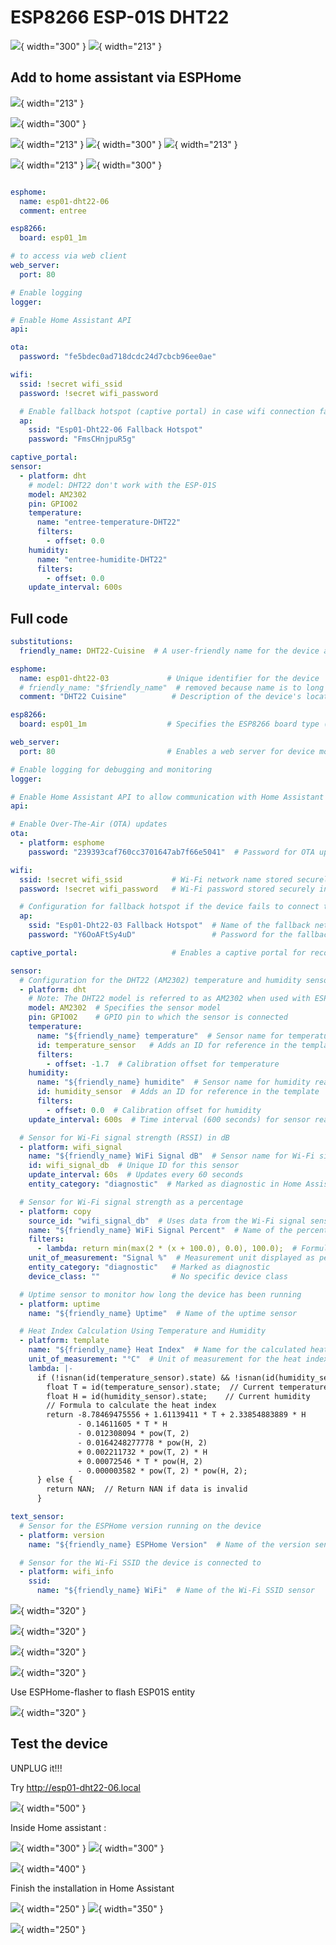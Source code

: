 # ESP8266 ESP-01S DHT22

![](Images/IMG_7133.jpg){ width="300" }
![](Images/IMG_7134.jpg){ width="213" }

## Add to home assistant via ESPHome
![](Images/2023-07-12_15-01-51.png){ width="213" }

![](Images/2023-07-12_14-59-38.png){ width="300" }

![](Images/2023-07-12_16-04-07.png){ width="213" }
![](Images/2023-07-12_15-03-20.png){ width="300" }
![](Images/2023-07-12_15-03-34.png){ width="213" }

![](Images/2023-07-12_15-04-07.png){ width="213" }
![](Images/2023-07-12_16-09-50.png){ width="300" }

``` yaml

esphome:
  name: esp01-dht22-06
  comment: entree

esp8266:
  board: esp01_1m

# to access via web client
web_server:
  port: 80

# Enable logging
logger:

# Enable Home Assistant API
api:

ota:
  password: "fe5bdec0ad718dcdc24d7cbcb96ee0ae"

wifi:
  ssid: !secret wifi_ssid
  password: !secret wifi_password

  # Enable fallback hotspot (captive portal) in case wifi connection fails
  ap:
    ssid: "Esp01-Dht22-06 Fallback Hotspot"
    password: "FmsCHnjpuR5g"

captive_portal:
sensor:
  - platform: dht
    # model: DHT22 don't work with the ESP-01S
    model: AM2302
    pin: GPIO02
    temperature:
      name: "entree-temperature-DHT22"
      filters:
        - offset: 0.0
    humidity:
      name: "entree-humidite-DHT22"
      filters:
        - offset: 0.0
    update_interval: 600s

```
## Full code

``` yaml
substitutions:
  friendly_name: DHT22-Cuisine  # A user-friendly name for the device and sensors

esphome:
  name: esp01-dht22-03             # Unique identifier for the device
  # friendly_name: "$friendly_name"  # removed because name is to long : sensor.esp01_dht22_03_dht22_cuisine_temperature_dht22
  comment: "DHT22 Cuisine"          # Description of the device's location or purpose

esp8266:
  board: esp01_1m                  # Specifies the ESP8266 board type (ESP01 with 1MB flash memory)

web_server:
  port: 80                         # Enables a web server for device monitoring on port 80

# Enable logging for debugging and monitoring
logger:

# Enable Home Assistant API to allow communication with Home Assistant
api:

# Enable Over-The-Air (OTA) updates
ota:
  - platform: esphome
    password: "239393caf760cc3701647ab7f66e5041"  # Password for OTA updates to secure the device

wifi:
  ssid: !secret wifi_ssid           # Wi-Fi network name stored securely in secrets
  password: !secret wifi_password   # Wi-Fi password stored securely in secrets

  # Configuration for fallback hotspot if the device fails to connect to Wi-Fi
  ap:
    ssid: "Esp01-Dht22-03 Fallback Hotspot"  # Name of the fallback network
    password: "Y6OoAFtSy4uD"                 # Password for the fallback network

captive_portal:                     # Enables a captive portal for reconfiguration when needed

sensor:
  # Configuration for the DHT22 (AM2302) temperature and humidity sensor
  - platform: dht
    # Note: The DHT22 model is referred to as AM2302 when used with ESP-01S.
    model: AM2302  # Specifies the sensor model
    pin: GPIO02    # GPIO pin to which the sensor is connected
    temperature:
      name: "${friendly_name} temperature"  # Sensor name for temperature readings
      id: temperature_sensor   # Adds an ID for reference in the template
      filters:
        - offset: -1.7  # Calibration offset for temperature
    humidity:
      name: "${friendly_name} humidite"  # Sensor name for humidity readings
      id: humidity_sensor  # Adds an ID for reference in the template
      filters:
        - offset: 0.0  # Calibration offset for humidity
    update_interval: 600s  # Time interval (600 seconds) for sensor readings

  # Sensor for Wi-Fi signal strength (RSSI) in dB
  - platform: wifi_signal
    name: "${friendly_name} WiFi Signal dB"  # Sensor name for Wi-Fi signal in dB
    id: wifi_signal_db  # Unique ID for this sensor
    update_interval: 60s  # Updates every 60 seconds
    entity_category: "diagnostic"  # Marked as diagnostic in Home Assistant

  # Sensor for Wi-Fi signal strength as a percentage
  - platform: copy
    source_id: "wifi_signal_db"  # Uses data from the Wi-Fi signal sensor
    name: "${friendly_name} WiFi Signal Percent"  # Name of the percentage sensor
    filters:
      - lambda: return min(max(2 * (x + 100.0), 0.0), 100.0);  # Formula to calculate percentage from dB
    unit_of_measurement: "Signal %"  # Measurement unit displayed as percentage
    entity_category: "diagnostic"   # Marked as diagnostic
    device_class: ""                # No specific device class

  # Uptime sensor to monitor how long the device has been running
  - platform: uptime
    name: "${friendly_name} Uptime"  # Name of the uptime sensor

  # Heat Index Calculation Using Temperature and Humidity
  - platform: template
    name: "${friendly_name} Heat Index"  # Name for the calculated heat index
    unit_of_measurement: "°C"  # Unit of measurement for the heat index
    lambda: |-
      if (!isnan(id(temperature_sensor).state) && !isnan(id(humidity_sensor).state)) {
        float T = id(temperature_sensor).state;  // Current temperature
        float H = id(humidity_sensor).state;    // Current humidity
        // Formula to calculate the heat index
        return -8.78469475556 + 1.61139411 * T + 2.33854883889 * H
               - 0.14611605 * T * H
               - 0.012308094 * pow(T, 2)
               - 0.0164248277778 * pow(H, 2)
               + 0.002211732 * pow(T, 2) * H
               + 0.00072546 * T * pow(H, 2)
               - 0.000003582 * pow(T, 2) * pow(H, 2);
      } else {
        return NAN;  // Return NAN if data is invalid
      }

text_sensor:
  # Sensor for the ESPHome version running on the device
  - platform: version
    name: "${friendly_name} ESPHome Version"  # Name of the version sensor

  # Sensor for the Wi-Fi SSID the device is connected to
  - platform: wifi_info
    ssid:
      name: "${friendly_name} WiFi"  # Name of the Wi-Fi SSID sensor

```

![](Images/2023-07-12_16-15-23.png){ width="320" }

![](Images/2023-07-12_15-09-41.png){ width="320" }

![](Images/2023-07-12_15-10-03.png){ width="320" }

![](Images/2023-07-12_16-32-46.png){ width="320" }

Use ESPHome-flasher to flash ESP01S entity

![](Images/2023-07-12_15-10-51.png){ width="320" }

## Test the device

UNPLUG it!!!

Try http://esp01-dht22-06.local

![](Images/2023-07-12_15-27-48.png){ width="500" }

Inside Home assistant :

![](Images/2023-07-12_16-42-50.png){ width="300" }
![](Images/2023-07-12_16-44-35.png){ width="300" }

![](Images/2023-07-12_16-45-31.png){ width="400" }

Finish the installation in Home Assistant

![](Images/2023-07-12_17-59-27.png){ width="250" }
![](Images/2023-07-12_17-59-45.png){ width="350" }

![](Images/2023-07-12_18-00-01.png){ width="250" }

